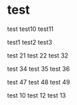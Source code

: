 test
====

test
test10
test11

test1
test2
test3

test 21
test 22
test 32

test 34
test 35
test 36

test 47
test 48
test 49

test 10
test 12
test 13
